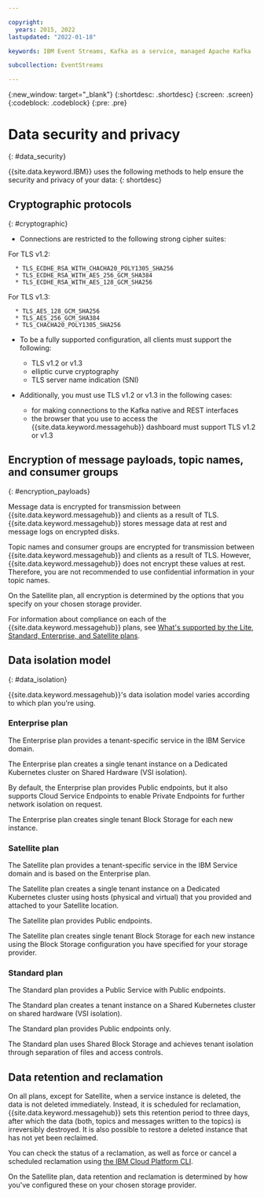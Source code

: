 ```yaml
---

copyright:
  years: 2015, 2022
lastupdated: "2022-01-18"

keywords: IBM Event Streams, Kafka as a service, managed Apache Kafka

subcollection: EventStreams

---
```


{:new_window: target="_blank"}
{:shortdesc: .shortdesc}
{:screen: .screen}
{:codeblock: .codeblock}
{:pre: .pre}


# Data security and privacy
{: #data_security}


{{site.data.keyword.IBM}} uses the following methods to help ensure the security and
privacy of your data:
{: shortdesc}

## Cryptographic protocols
{: #cryptographic}

* Connections are restricted to the following strong cipher suites:

For TLS v1.2:

      * TLS_ECDHE_RSA_WITH_CHACHA20_POLY1305_SHA256
      * TLS_ECDHE_RSA_WITH_AES_256_GCM_SHA384
      * TLS_ECDHE_RSA_WITH_AES_128_GCM_SHA256


For TLS v1.3:

      * TLS_AES_128_GCM_SHA256
      * TLS_AES_256_GCM_SHA384
      * TLS_CHACHA20_POLY1305_SHA256


* To be a fully supported configuration, all clients must support the following:
    * TLS v1.2 or v1.3
    * elliptic curve cryptography
    * TLS server name indication (SNI)

* Additionally, you must use TLS v1.2 or v1.3 in the following cases:
    * for making connections to the Kafka native and REST interfaces 
    * the browser that you use to access the {{site.data.keyword.messagehub}} dashboard must support TLS v1.2 or v1.3

   
## Encryption of message payloads, topic names, and consumer groups
{: #encryption_payloads}

Message data is encrypted for transmission between {{site.data.keyword.messagehub}}
and clients as a result of TLS. {{site.data.keyword.messagehub}} stores message data
at rest and message logs on encrypted disks.

Topic names and consumer groups are encrypted for transmission between 
{{site.data.keyword.messagehub}} and clients as a result of TLS. However, 
{{site.data.keyword.messagehub}} does not encrypt these values at rest. Therefore, you are not recommended to use confidential information in your topic names.

On the Satellite plan, all encryption is determined by the options that you specify on your chosen storage provider.

For information about compliance on each of the {{site.data.keyword.messagehub}} plans, see 
[What's supported by the Lite, Standard, Enterprise, and Satellite plans](/docs/EventStreams?topic=EventStreams-plan_choose##what-is-supported-by-the-lite-standard-enterprise-and-satellite-plans).

## Data isolation model
{: #data_isolation}

{{site.data.keyword.messagehub}}'s data isolation model varies according to which plan you're using.

### Enterprise plan
The Enterprise plan provides a tenant-specific service in the IBM Service domain.

The Enterprise plan creates a single tenant instance on a Dedicated Kubernetes cluster on Shared Hardware (VSI isolation).

By default, the Enterprise plan provides Public endpoints, but it also supports Cloud Service Endpoints to enable Private Endpoints for further network isolation on request.

The Enterprise plan creates single tenant Block Storage for each new instance.

### Satellite plan
The Satellite plan provides a tenant-specific service in the IBM Service domain and is based on the Enterprise plan.

The Satellite plan creates a single tenant instance on a Dedicated Kubernetes cluster using hosts (physical and virtual) that you provided and attached to your Satellite location.

The Satellite plan provides Public endpoints.

The Satellite plan creates single tenant Block Storage for each new instance using the Block Storage configuration you have specified for your storage provider.


### Standard plan
The Standard plan provides a Public Service with Public endpoints.

The Standard plan creates a tenant instance on a Shared Kubernetes cluster on shared hardware (VSI isolation).

The Standard plan provides Public endpoints only.

The Standard plan uses Shared Block Storage and achieves tenant isolation through separation of files and access controls.

## Data retention and reclamation

On all plans, except for Satellite, when a service instance is deleted, the data is not deleted immediately. Instead, it is scheduled for reclamation, {{site.data.keyword.messagehub}} sets this retention period to three days, after which the data (both, topics and messages written to the topics) is irreversibly destroyed. It is also possible to restore a deleted instance that has not yet been reclaimed.

You can check the status of a reclamation, as well as force or cancel a scheduled reclamation using [the IBM Cloud Platform CLI](https://cloud.ibm.com/docs/cli?topic=cli-ibmcloud_commands_resource#ibmcloud_resource_reclamations).

On the Satellite plan, data retention and reclamation is determined by how you've configured these on your chosen storage provider.
